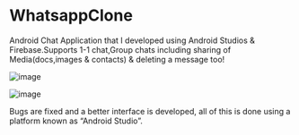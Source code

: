 # WhatsappClone

Android Chat Application that I developed using Android Studios & Firebase.Supports 1-1 chat,Group chats including sharing of Media(docs,images & contacts) & deleting a message too!


![image](https://user-images.githubusercontent.com/73397818/180609211-2dc3c2d7-fdf0-477d-ba44-f1bd5fdbbacb.png)

![image](https://user-images.githubusercontent.com/73397818/180609196-0fb98f3a-ca06-4527-b2be-eca56d3a5c57.png)


Bugs are fixed and a better interface is developed, all of this is done using a platform known as “Android Studio”.

